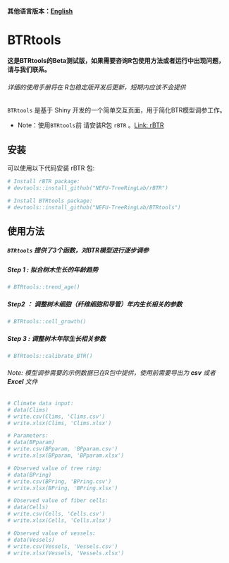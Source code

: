 **其他语言版本：[English](README.md)**

# BTRtools

**这是BTRtools的Beta测试版，如果需要咨询R包使用方法或者运行中出现问题，请与我们联系。**

###### *详细的使用手册将在 R包稳定版开发后更新，短期内应该不会提供*

`BTRtools` 是基于 Shiny 开发的一个简单交互页面，用于简化BTR模型调参工作。

- Note：使用`BTRtools`前 请安装R包 `rBTR` 。[Link: rBTR](https://github.com/NEFU-TreeRingLab/rBTR)

## 安装

可以使用以下代码安装 rBTR 包:

```r
# Install rBTR package:
# devtools::install_github("NEFU-TreeRingLab/rBTR")

# Install BTRtools package:
# devtools::install_github("NEFU-TreeRingLab/BTRtools")
```

## 使用方法

##### `BTRtools` 提供了3个函数，对BTR模型进行逐步调参

##### Step 1 :  拟合树木生长的年龄趋势

  ```R
  # BTRtools::trend_age() 
  ```

##### Step2 ： 调整树木细胞（纤维细胞和导管）年内生长相关的参数

```r
# BTRtools::cell_growth()
```

##### Step 3 : 调整树木年际生长相关参数

```r
# BTRtools::calibrate_BTR()
```

###### Note: 模型调参需要的示例数据已在R包中提供，使用前需要导出为 ***csv*** 或者 ***Excel*** 文件

```r	
# Climate data input:
# data(Clims)
# write.csv(Clims, 'Clims.csv')
# write.xlsx(Clims, 'Clims.xlsx')

# Parameters:
# data(BPparam)
# write.csv(BPparam, 'BPparam.csv')
# write.xlsx(BPparam, 'BPparam.xlsx')

# Observed value of tree ring:
# data(BPring)
# write.csv(BPring, 'BPring.csv')
# write.xlsx(BPring, 'BPring.xlsx')

# Observed value of fiber cells:
# data(Cells)
# write.csv(Cells, 'Cells.csv')
# write.xlsx(Cells, 'Cells.xlsx')

# Observed value of vessels:
# data(Vessels)
# write.csv(Vessels, 'Vessels.csv')
# write.xlsx(Vessels, 'Vessels.xlsx')
```